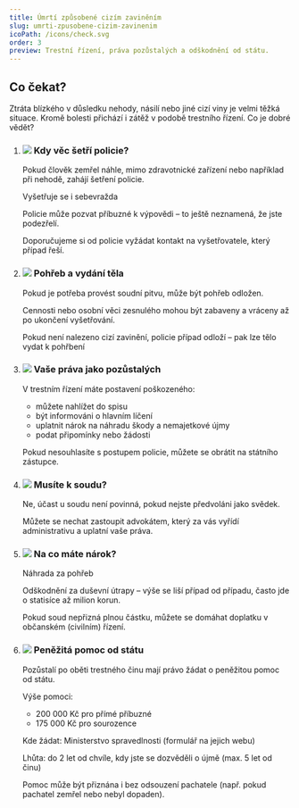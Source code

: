 ```yaml
---
title: Úmrtí způsobené cizím zaviněním
slug: umrti-zpusobene-cizim-zavinenim
icoPath: /icons/check.svg
order: 3
preview: Trestní řízení, práva pozůstalých a odškodnění od státu. 
---
```


## Co čekat? ##

Ztráta blízkého v důsledku nehody, násilí nebo jiné cizí viny je velmi těžká situace. Kromě bolesti přichází i zátěž v podobě trestního řízení. Co je dobré vědět?

1. ### ![](/icons/note.svg)  Kdy věc šetří policie? ###
   Pokud člověk zemřel náhle, mimo zdravotnické zařízení nebo například při nehodě, zahájí šetření policie.

   Vyšetřuje se i sebevražda

   Policie může pozvat příbuzné k výpovědi – to ještě neznamená, že jste podezřelí.

   Doporučujeme si od policie vyžádat kontakt na vyšetřovatele, který případ řeší.

2. ### ![](/icons/note.svg) Pohřeb a vydání těla ###
   Pokud je potřeba provést soudní pitvu, může být pohřeb odložen.

   Cennosti nebo osobní věci zesnulého mohou být zabaveny a vráceny až po ukončení vyšetřování.

   Pokud není nalezeno cizí zavinění, policie případ odloží – pak lze tělo vydat k pohřbení

3. ### ![](/icons/note.svg) Vaše práva jako pozůstalých ###
   V trestním řízení máte postavení poškozeného:
    - můžete nahlížet do spisu
    - být informováni o hlavním líčení
    - uplatnit nárok na náhradu škody a nemajetkové újmy
    - podat připomínky nebo žádosti

   Pokud nesouhlasíte s postupem policie, můžete se obrátit na státního zástupce.

4. ### ![](/icons/note.svg) Musíte k soudu? ###
   Ne, účast u soudu není povinná, pokud nejste předvoláni jako svědek.

   Můžete se nechat zastoupit advokátem, který za vás vyřídí administrativu a uplatní vaše práva.

5. ### ![](/icons/note.svg) Na co máte nárok? ###
   Náhrada za pohřeb

   Odškodnění za duševní útrapy – výše se liší případ od případu, často jde o statisíce až milion korun.

   Pokud soud nepřizná plnou částku, můžete se domáhat doplatku v občanském (civilním) řízení.

6. ### ![](/icons/note.svg) Peněžitá pomoc od státu ###
   Pozůstalí po oběti trestného činu mají právo žádat o peněžitou pomoc od státu.
   
   Výše pomoci:
    - 200 000 Kč pro přímé příbuzné
    - 175 000 Kč pro sourozence

   Kde žádat: Ministerstvo spravedlnosti (formulář na jejich webu)
   
   Lhůta: do 2 let od chvíle, kdy jste se dozvěděli o újmě (max. 5 let od činu)
   
   Pomoc může být přiznána i bez odsouzení pachatele (např. pokud pachatel zemřel nebo nebyl dopaden).